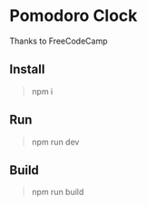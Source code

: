 # Pomodoro Clock
Thanks to FreeCodeCamp

## Install
> npm i

## Run
> npm run dev

## Build
> npm run build
